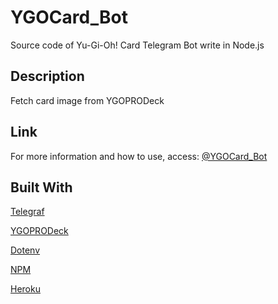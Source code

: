 # YGOCard_Bot

Source code of Yu-Gi-Oh! Card Telegram Bot write in Node.js

## Description

Fetch card image from YGOPRODeck

## Link

For more information and how to use, access:
[@YGOCard_Bot](http://telegram.me/YGOCard_bot)

## Built With

[Telegraf](https://github.com/telegraf/telegraf)

[YGOPRODeck](https://db.ygoprodeck.com/api-guide/)

[Dotenv](https://github.com/motdotla/dotenv)

[NPM](https://github.com/npm/npm)

[Heroku](https://www.heroku.com/)
